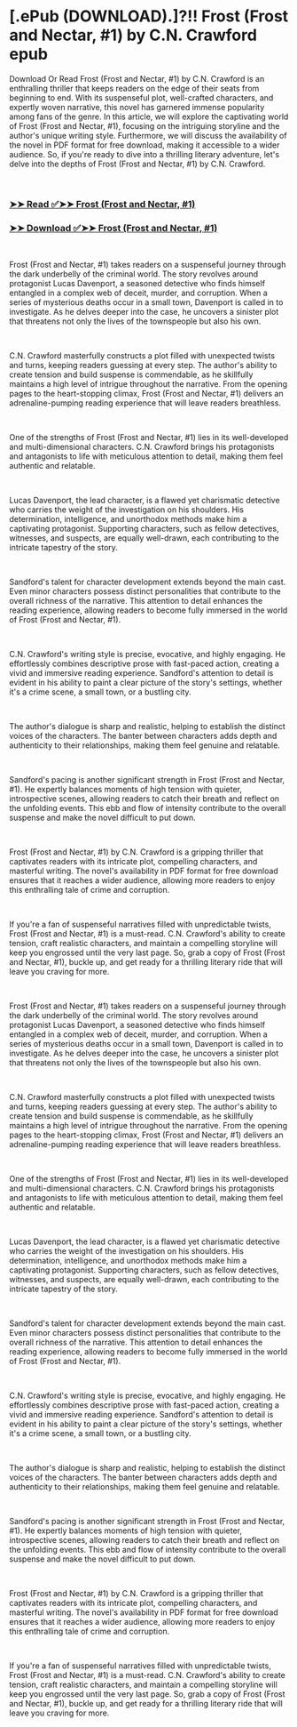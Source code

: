 # [.ePub (DOWNLOAD).]?!! Frost (Frost and Nectar, #1) by C.N. Crawford epub

<p>Download Or Read Frost (Frost and Nectar, #1) by C.N. Crawford is an enthralling thriller that keeps readers on the edge of their seats from beginning to end. With its suspenseful plot, well-crafted characters, and expertly woven narrative, this novel has garnered immense popularity among fans of the genre. In this article, we will explore the captivating world of Frost (Frost and Nectar, #1), focusing on the intriguing storyline and the author's unique writing style. Furthermore, we will discuss the availability of the novel in PDF format for free download, making it accessible to a wider audience. So, if you're ready to dive into a thrilling literary adventure, let's delve into the depths of Frost (Frost and Nectar, #1) by C.N. Crawford.</p>
<p>&nbsp;</p>

### [➤➤ Read ✅➤➤ Frost (Frost and Nectar, #1)](https://pdfworldcenter.com/?book=62317663)

### [➤➤ Download ✅➤➤ Frost (Frost and Nectar, #1)](https://pdfworldcenter.com/?book=62317663)

<p>&nbsp;</p>
<p>Frost (Frost and Nectar, #1) takes readers on a suspenseful journey through the dark underbelly of the criminal world. The story revolves around protagonist Lucas Davenport, a seasoned detective who finds himself entangled in a complex web of deceit, murder, and corruption. When a series of mysterious deaths occur in a small town, Davenport is called in to investigate. As he delves deeper into the case, he uncovers a sinister plot that threatens not only the lives of the townspeople but also his own.</p>
<p>&nbsp;</p>
<p>C.N. Crawford masterfully constructs a plot filled with unexpected twists and turns, keeping readers guessing at every step. The author's ability to create tension and build suspense is commendable, as he skillfully maintains a high level of intrigue throughout the narrative. From the opening pages to the heart-stopping climax, Frost (Frost and Nectar, #1) delivers an adrenaline-pumping reading experience that will leave readers breathless.</p>
<p>&nbsp;</p>
<p>One of the strengths of Frost (Frost and Nectar, #1) lies in its well-developed and multi-dimensional characters. C.N. Crawford brings his protagonists and antagonists to life with meticulous attention to detail, making them feel authentic and relatable.</p>
<p>&nbsp;</p>
<p>Lucas Davenport, the lead character, is a flawed yet charismatic detective who carries the weight of the investigation on his shoulders. His determination, intelligence, and unorthodox methods make him a captivating protagonist. Supporting characters, such as fellow detectives, witnesses, and suspects, are equally well-drawn, each contributing to the intricate tapestry of the story.</p>
<p>&nbsp;</p>
<p>Sandford's talent for character development extends beyond the main cast. Even minor characters possess distinct personalities that contribute to the overall richness of the narrative. This attention to detail enhances the reading experience, allowing readers to become fully immersed in the world of Frost (Frost and Nectar, #1).</p>
<p>&nbsp;</p>
<p>C.N. Crawford's writing style is precise, evocative, and highly engaging. He effortlessly combines descriptive prose with fast-paced action, creating a vivid and immersive reading experience. Sandford's attention to detail is evident in his ability to paint a clear picture of the story's settings, whether it's a crime scene, a small town, or a bustling city.</p>
<p>&nbsp;</p>
<p>The author's dialogue is sharp and realistic, helping to establish the distinct voices of the characters. The banter between characters adds depth and authenticity to their relationships, making them feel genuine and relatable.</p>
<p>&nbsp;</p>
<p>Sandford's pacing is another significant strength in Frost (Frost and Nectar, #1). He expertly balances moments of high tension with quieter, introspective scenes, allowing readers to catch their breath and reflect on the unfolding events. This ebb and flow of intensity contribute to the overall suspense and make the novel difficult to put down.</p>
<p>&nbsp;</p>
<p>Frost (Frost and Nectar, #1) by C.N. Crawford is a gripping thriller that captivates readers with its intricate plot, compelling characters, and masterful writing. The novel's availability in PDF format for free download ensures that it reaches a wider audience, allowing more readers to enjoy this enthralling tale of crime and corruption.</p>
<p>&nbsp;</p>
<p>If you're a fan of suspenseful narratives filled with unpredictable twists, Frost (Frost and Nectar, #1) is a must-read. C.N. Crawford's ability to create tension, craft realistic characters, and maintain a compelling storyline will keep you engrossed until the very last page. So, grab a copy of Frost (Frost and Nectar, #1), buckle up, and get ready for a thrilling literary ride that will leave you craving for more.</p>
<p>&nbsp;</p>
<p>Frost (Frost and Nectar, #1) takes readers on a suspenseful journey through the dark underbelly of the criminal world. The story revolves around protagonist Lucas Davenport, a seasoned detective who finds himself entangled in a complex web of deceit, murder, and corruption. When a series of mysterious deaths occur in a small town, Davenport is called in to investigate. As he delves deeper into the case, he uncovers a sinister plot that threatens not only the lives of the townspeople but also his own.</p>
<p>&nbsp;</p>
<p>C.N. Crawford masterfully constructs a plot filled with unexpected twists and turns, keeping readers guessing at every step. The author's ability to create tension and build suspense is commendable, as he skillfully maintains a high level of intrigue throughout the narrative. From the opening pages to the heart-stopping climax, Frost (Frost and Nectar, #1) delivers an adrenaline-pumping reading experience that will leave readers breathless.</p>
<p>&nbsp;</p>
<p>One of the strengths of Frost (Frost and Nectar, #1) lies in its well-developed and multi-dimensional characters. C.N. Crawford brings his protagonists and antagonists to life with meticulous attention to detail, making them feel authentic and relatable.</p>
<p>&nbsp;</p>
<p>Lucas Davenport, the lead character, is a flawed yet charismatic detective who carries the weight of the investigation on his shoulders. His determination, intelligence, and unorthodox methods make him a captivating protagonist. Supporting characters, such as fellow detectives, witnesses, and suspects, are equally well-drawn, each contributing to the intricate tapestry of the story.</p>
<p>&nbsp;</p>
<p>Sandford's talent for character development extends beyond the main cast. Even minor characters possess distinct personalities that contribute to the overall richness of the narrative. This attention to detail enhances the reading experience, allowing readers to become fully immersed in the world of Frost (Frost and Nectar, #1).</p>
<p>&nbsp;</p>
<p>C.N. Crawford's writing style is precise, evocative, and highly engaging. He effortlessly combines descriptive prose with fast-paced action, creating a vivid and immersive reading experience. Sandford's attention to detail is evident in his ability to paint a clear picture of the story's settings, whether it's a crime scene, a small town, or a bustling city.</p>
<p>&nbsp;</p>
<p>The author's dialogue is sharp and realistic, helping to establish the distinct voices of the characters. The banter between characters adds depth and authenticity to their relationships, making them feel genuine and relatable.</p>
<p>&nbsp;</p>
<p>Sandford's pacing is another significant strength in Frost (Frost and Nectar, #1). He expertly balances moments of high tension with quieter, introspective scenes, allowing readers to catch their breath and reflect on the unfolding events. This ebb and flow of intensity contribute to the overall suspense and make the novel difficult to put down.</p>
<p>&nbsp;</p>
<p>Frost (Frost and Nectar, #1) by C.N. Crawford is a gripping thriller that captivates readers with its intricate plot, compelling characters, and masterful writing. The novel's availability in PDF format for free download ensures that it reaches a wider audience, allowing more readers to enjoy this enthralling tale of crime and corruption.</p>
<p>&nbsp;</p>
<p>If you're a fan of suspenseful narratives filled with unpredictable twists, Frost (Frost and Nectar, #1) is a must-read. C.N. Crawford's ability to create tension, craft realistic characters, and maintain a compelling storyline will keep you engrossed until the very last page. So, grab a copy of Frost (Frost and Nectar, #1), buckle up, and get ready for a thrilling literary ride that will leave you craving for more.</p>
<p>&nbsp;</p>
